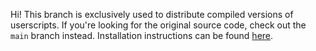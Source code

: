 Hi! This branch is exclusively used to distribute compiled versions of userscripts.
If you're looking for the original source code, check out the `main` branch instead.
Installation instructions can be found [here](https://github.com/ROpdebee/mb-userscripts#installing).

